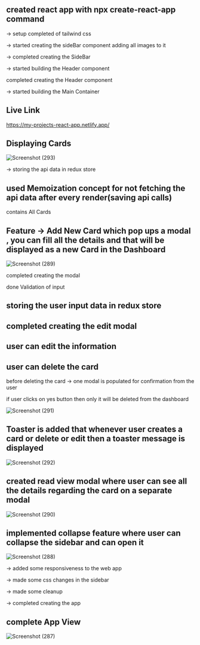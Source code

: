 ## created react app with npx create-react-app command

 -> setup completed of tailwind css 

 -> started creating the sideBar component
 adding all images to it

-> completed creating the SideBar

-> started building the Header component

completed creating the Header component

-> started building the Main Container

## Live Link
https://my-projects-react-app.netlify.app/

## Displaying Cards

![Screenshot (293)](https://github.com/vivekChenna/Seequenze-Assignment/assets/99558167/a344afc2-77a6-4cc0-ba16-909013779367)

-> storing the api data in redux store

## used Memoization concept for not fetching the api data after every render(saving api calls)

contains 
All Cards 
## Feature -> Add New Card which pop ups a modal , you can fill all the details and that will be displayed as a new Card in the Dashboard

![Screenshot (289)](https://github.com/vivekChenna/Seequenze-Assignment/assets/99558167/41d015e8-4c10-478e-9d3c-ff0375e890d2)

completed creating the modal

done Validation of input

## storing the user input data in redux store

## completed creating the edit modal

## user can edit the information

## user can delete the card



before deleting the card -> one modal is populated for confirmation from the user

if user clicks on yes button then only it will be deleted from the dashboard

![Screenshot (291)](https://github.com/vivekChenna/Seequenze-Assignment/assets/99558167/554608dc-9cec-49a7-ab5b-9e571597eb07)


## Toaster is added that whenever user creates a card or delete or edit then a toaster message is displayed

![Screenshot (292)](https://github.com/vivekChenna/Seequenze-Assignment/assets/99558167/d6e15632-171f-48b5-abee-6d490c27ef44)


## created read view modal where user can see all the details regarding the card on a separate modal

![Screenshot (290)](https://github.com/vivekChenna/Seequenze-Assignment/assets/99558167/584e74be-2730-4e4f-88a5-b3eb5fdbf83c)

## implemented collapse feature where user can collapse the sidebar and can open it

![Screenshot (288)](https://github.com/vivekChenna/Seequenze-Assignment/assets/99558167/77d6c5fd-1a34-4332-9b21-e2962affb5de)


-> added some responsiveness to the web app

-> made some css changes in the sidebar 

->  made some cleanup 

-> completed creating the app

## complete App View

![Screenshot (287)](https://github.com/vivekChenna/Seequenze-Assignment/assets/99558167/f11a6999-5148-4308-96bc-0b2e6c74621e)

